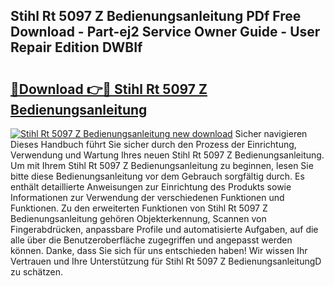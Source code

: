 ## Stihl Rt 5097 Z Bedienungsanleitung PDf Free Download - Part-ej2 Service Owner Guide - User Repair Edition DWBIf

# <h2><a href="http://df4rzuh.blite.top/?on=Stihl+Rt+5097+Z+Bedienungsanleitung">🔗Download 👉🔴 Stihl Rt 5097 Z Bedienungsanleitung</a></h2>

[![Stihl Rt 5097 Z Bedienungsanleitung new download](https://i.imgur.com/lujVjoI.png)](http://df4rzuh.blite.top/?on=Stihl+Rt+5097+Z+Bedienungsanleitung)
Sicher navigieren Dieses Handbuch führt Sie sicher durch den Prozess der Einrichtung, Verwendung und Wartung Ihres neuen Stihl Rt 5097 Z Bedienungsanleitung. Um mit Ihrem Stihl Rt 5097 Z Bedienungsanleitung zu beginnen, lesen Sie bitte diese Bedienungsanleitung vor dem Gebrauch sorgfältig durch. Es enthält detaillierte Anweisungen zur Einrichtung des Produkts sowie Informationen zur Verwendung der verschiedenen Funktionen und Funktionen. Zu den erweiterten Funktionen von Stihl Rt 5097 Z Bedienungsanleitung gehören Objekterkennung, Scannen von Fingerabdrücken, anpassbare Profile und automatisierte Aufgaben, auf die alle über die Benutzeroberfläche zugegriffen und angepasst werden können. Danke, dass Sie sich für uns entschieden haben! Wir wissen Ihr Vertrauen und Ihre Unterstützung für Stihl Rt 5097 Z BedienungsanleitungD zu schätzen.
